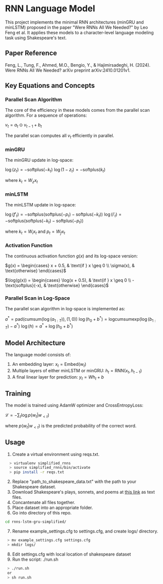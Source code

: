 # RNN Language Model

This project implements the minimal RNN architectures (minGRU and minLSTM) proposed in the paper "Were RNNs All We Needed?" by Leo Feng et al. It applies these models to a character-level language modeling task using Shakespeare's text.

## Paper Reference

Feng, L., Tung, F., Ahmed, M.O., Bengio, Y., & Hajimirsadeghi, H. (2024). Were RNNs All We Needed? arXiv preprint arXiv:2410.01201v1.

## Key Equations and Concepts

### Parallel Scan Algorithm

The core of the efficiency in these models comes from the parallel scan algorithm. For a sequence of operations:

$v_t = a_t \odot v_{t-1} + b_t$

The parallel scan computes all $v_t$ efficiently in parallel.

### minGRU

The minGRU update in log-space:

$\log(z_t) = -\text{softplus}(-k_t)$
$\log(1 - z_t) = -\text{softplus}(k_t)$

where $k_t = W_z x_t$

### minLSTM

The minLSTM update in log-space:

$\log(f'_t) = -\text{softplus}(\text{softplus}(-p_t) - \text{softplus}(-k_t))$
$\log(i'_t) = -\text{softplus}(\text{softplus}(-k_t) - \text{softplus}(-p_t))$

where $k_t = W_i x_t$ and $p_t = W_f x_t$

### Activation Function

The continuous activation function $g(x)$ and its log-space version:

$g(x) = \begin{cases} x + 0.5, & \text{if } x \geq 0 \\ \sigma(x), & \text{otherwise} \end{cases}$

$\log(g(x)) = \begin{cases} \log(x + 0.5), & \text{if } x \geq 0 \\ -\text{softplus}(-x), & \text{otherwise} \end{cases}$

### Parallel Scan in Log-Space

The parallel scan algorithm in log-space is implemented as:

$a^* = \text{pad}(\text{cumsum}(\log(a_{1:T})), (1, 0))$
$\log(h_0 + b^*) = \text{logcumsumexp}(\log(b_{1:T}) - a^*)$
$\log(h) = a^* + \log(h_0 + b^*)$

## Model Architecture

The language model consists of:
1. An embedding layer: $x_t = \text{Embed}(w_t)$
2. Multiple layers of either minLSTM or minGRU: $h_t = \text{RNN}(x_t, h_{t-1})$
3. A final linear layer for prediction: $y_t = Wh_t + b$

## Training

The model is trained using AdamW optimizer and CrossEntropyLoss:

$\mathcal{L} = -\sum_t \log p(w_t | w_{<t})$

where $p(w_t | w_{<t})$ is the predicted probability of the correct word.

## Usage

1. Create a virtual environment using reqs.txt.
```sh
  > virtualenv simplified_rnns
  > source simplified_rnns/bin/activate
  > pip install -r reqs.txt
```
2. Replace "path_to_shakespeare_data.txt" with the path to your Shakespeare dataset.
3. Download Shakespeare's plays, sonnets, and poems at [this link](https://www.folger.edu/explore/shakespeares-works/download/) as text files.
4. Concantenate all files together.
5. Place dataset into an appropriate folder.
6. Go into directory of this repo.
```sh
cd rnns-lstm-gru-simplified/
```
7. Rename example_settings.cfg to settings.cfg, and create logs/ directory.
```sh
 > mv example_settings.cfg settings.cfg
 > mkdir logs/
```
8. Edit settings.cfg with local location of shakespeare dataset
9. Run the script: ./run.sh
```sh
 > ./run.sh
 or
 > sh run.sh
```
